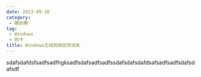 ```yaml
---
date: 2023-09-30
category:
 - 瞎折腾
tag:
 - Windows
 - 网卡
title: Windows无线网络突然消失
---
```


sdafsdafdsfsadfsadfhgksadfsdafsadfsadfssdafsdafsdafdsafsadfsadfsdafsdafsdf